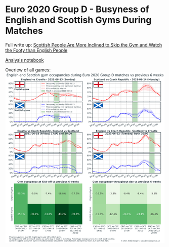 # Euro 2020 Group D - Busyness of English and Scottish Gyms During Matches

Full write up: [Scottish People Are More Inclined to Skip the Gym and Watch the Footy than English People](www.aidancooper.co.uk/scottish-people-are-more-inclined-to-skip-the-gym)

[Analysis notebook](analysis.ipynb)

Overiew of all games:
![](figures/overview.png)
